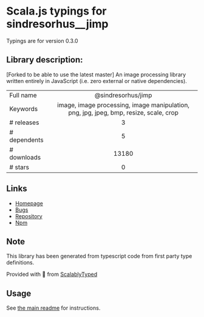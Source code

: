 
# Scala.js typings for sindresorhus__jimp

Typings are for version 0.3.0

## Library description:
[Forked to be able to use the latest master] An image processing library written entirely in JavaScript (i.e. zero external or native dependencies).

|                    |                 |
| ------------------ | :-------------: |
| Full name          | @sindresorhus/jimp |
| Keywords           | image, image processing, image manipulation, png, jpg, jpeg, bmp, resize, scale, crop |
| # releases         | 3 |
| # dependents       | 5 |
| # downloads        | 13180 |
| # stars            | 0 |

## Links
- [Homepage](https://github.com/oliver-moran/jimp#readme)
- [Bugs](https://github.com/oliver-moran/jimp/issues)
- [Repository](https://github.com/oliver-moran/jimp)
- [Npm](https://www.npmjs.com/package/%40sindresorhus%2Fjimp)
    


## Note
This library has been generated from typescript code from first party type definitions.

Provided with :purple_heart: from [ScalablyTyped](https://github.com/oyvindberg/ScalablyTyped)

## Usage
See [the main readme](../../readme.md) for instructions.


